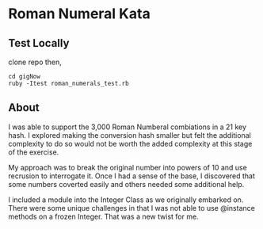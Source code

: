 # Roman Numeral Kata

## Test Locally

clone repo then,

```
cd gigNow
ruby -Itest roman_numerals_test.rb
```

## About

I was able to support the 3,000 Roman Numberal combiations in a 21 key hash. I explored making the conversion hash smaller but felt the additional complexity to do so would not be worth the added complexity at this stage of the exercise.

My approach was to break the original number into powers of 10 and use recrusion to interrogate it. Once I had a sense of the base, I discovered that some numbers coverted easily and others needed some additional help.

I included a module into the Integer Class as we originally embarked on. There were some unique challenges in that I was not able to use @instance methods on a frozen Integer. That was a new twist for me.
